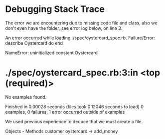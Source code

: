 # Debugging Stack Trace #

The error we are encountering due to missing code file and class, also we don't
even have the folder, see error log below, on line 3.

An error occurred while loading ./spec/oystercard_spec.rb.
Failure/Error:
  describe Oystercard do
  end

NameError:
  uninitialized constant Oystercard
# ./spec/oystercard_spec.rb:3:in <top (required)>
No examples found.


Finished in 0.00028 seconds (files took 0.12046 seconds to load)
0 examples, 0 failures, 1 error occurred outside of examples

We used previous experience to deduce that we must create a file.

Objects - Methods
customer
oystercard -> add_money
